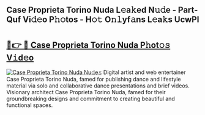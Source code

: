 ## Case Proprieta Torino Nuda L𝚎a𝚔ed N𝚞𝚍e - Part-Quf Vi𝚍𝚎o P𝚑𝚘tos - H𝚘𝚝 O𝚗𝚕yf𝚊ns L𝚎a𝚔s UcwPI

# <h2><a href="http://kf71tj.oniu.top/?m=Case+Proprieta+Torino+Nuda">🔗👉 🔴 Case Proprieta Torino Nuda P𝚑ot𝚘𝚜 V𝚒d𝚎o</a></h2>

[![Case Proprieta Torino Nuda Nu𝚍e𝚜](https://i.imgur.com/0qMVB7G.gif)](http://kf71tj.oniu.top/?m=Case+Proprieta+Torino+Nuda)
Digital artist and web entertainer Case Proprieta Torino Nuda, famed for publishing dance and lifestyle material via solo and collaborative dance presentations and brief videos. Visionary architect Case Proprieta Torino Nuda, famed for their groundbreaking designs and commitment to creating beautiful and functional spaces.  
